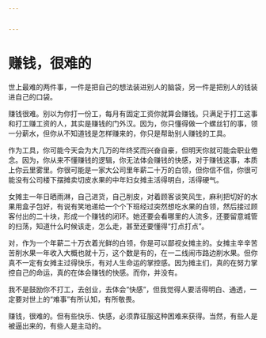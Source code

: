 ```yaml
---


---
```


# 赚钱，很难的

世上最难的两件事，一件是把自己的想法装进别人的脑袋，另一件是把别人的钱装进自己的口袋。

赚钱很难。别以为你打一份工，每月有固定工资你就算会赚钱。只满足于打工这事和打工赚工资的人，其实是赚钱的门外汉。因为，你只懂得做一个螺丝钉的事，领一分薪水，但你从不知道钱是怎样赚来的，你只是帮助别人赚钱的工具。

作为工具，你可能今天会为大几万的年终奖而兴奋自豪，但明天你就可能会职业倦念。因为，你从来不懂赚钱的逻辑，你无法体会赚钱的快感，对于赚钱这事，本质上你云里雾里。你很可能是一家大公司里年薪二十万的白领，但你信不信，你很可能没有公司楼下摆摊卖切皮水果的中年妇女摊主活得明白，活得硬气。

女摊主一年日晒雨淋，自己进货，自己削皮，对着顾客谈笑风生，麻利把切好的水果用盒子包好，有说有笑地递给一个个下班经过突然想吃水果的白领，然后接过顾客付出的二十块，形成一个赚钱的闭环。她还要会看哪里的人流多，还要留意城管的扫荡，知道什么时候该走，怎么走，甚至还要懂得“打点打点”。

对，作为一个年薪二十万衣着光鲜的白领，你是可以鄙视女摊主的。女摊主辛辛苦苦削水果一年收入大概也就十万，这个数是有的，在一二线闹市路边削水果。但你真不一定有女摊主过得快乐，有对人生命运的掌控感。因为摊主们，真的在努力掌控自己的命运，真的在体会赚钱的快感。而你，并没有。

我不是鼓励你不打工，去创业，去体会“快感”，但我觉得人要活得明白、通透，一定要对世上的“难事”有所认知，有所敬畏。

赚钱，很难的。但有些快乐、快感，必须靠征服这种困难来获得。当然，有些人是被逼出来的，有些人是主动的。
